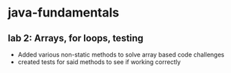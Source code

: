 # java-fundamentals

## lab 2: Arrays, for loops, testing
- Added various non-static methods to solve array based code challenges
- created tests for said methods to see if working correctly